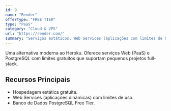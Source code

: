 ```yaml
---
id: 9
name: "Render"
offerType: "FREE TIER"
type: "PaaS"
category: "Cloud & VPS"
url: "https://render.com/"
summary: "Serviços estáticos, Web Services (aplicações com limites de horas/CPU), Banco de Dados PostgreSQL."
---
```


Uma alternativa moderna ao Heroku. Oferece serviços Web (PaaS) e PostgreSQL com limites gratuitos que suportam pequenos projetos full-stack.

## Recursos Principais

- Hospedagem estática gratuita.
- Web Services (aplicações dinâmicas) com limites de uso.
- Banco de Dados PostgreSQL Free Tier.
